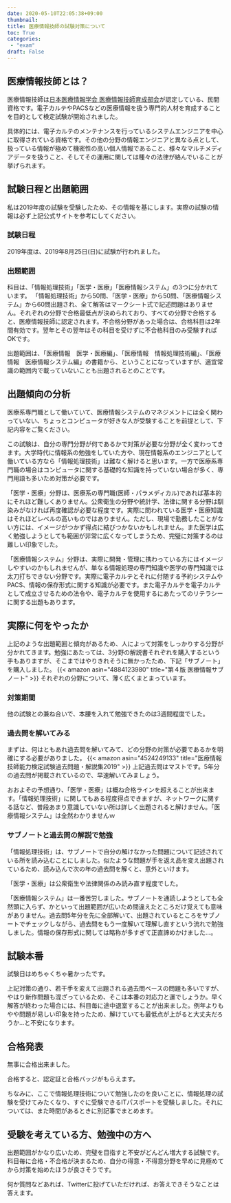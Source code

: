 ```yaml
---
date: 2020-05-10T22:05:38+09:00
thumbnail:
title: 医療情報技師の試験対策について
toc: True
categories:
 - "exam"
draft: False
---
```


## 医療情報技師とは？
医療情報技師は[日本医療情報学会 医療情報技師育成部会](http://www.jami.jp/jadite/new/index.html)が認定している、民間資格です。電子カルテやPACSなどの医療情報を扱う専門的人材を育成することを目的として検定試験が開始されました。

具体的には、電子カルテのメンテナンスを行っているシステムエンジニアを中心に取得されている資格です。その他の分野の情報エンジニアと異なる点として、扱っている情報が極めて機密性の高い個人情報であること、様々なマルチメディアデータを扱うこと、そしてその運用に関しては種々の法律が絡んでいることが挙げられます。

## 試験日程と出題範囲
私は2019年度の試験を受験したため、その情報を基にします。実際の試験の情報は必ず上記公式サイトを参考にしてください。

### 試験日程
2019年度は、2019年8月25日(日)に試験が行われました。

### 出題範囲
科目は、「情報処理技術」「医学・医療」「医療情報システム」の3つに分かれています。
「情報処理技術」から50問、「医学・医療」から50問、「医療情報システム」から60問出題され、全て解答はマークシート式で記述問題はありません。それぞれの分野で合格最低点が決められており、すべての分野で合格すると、医療情報技師に認定されます。不合格分野があった場合は、合格科目は2年間有効です。翌年とその翌年はその科目を受けずに不合格科目のみ受験すればOKです。

出題範囲は、「医療情報　医学・医療編」、「医療情報　情報処理技術編」、「医療情報　医療情報システム編」の書籍から、ということになっていますが、適宜常識の範囲内で載っていないことも出題されるとのことです。


## 出題傾向の分析
医療系専門職として働いていて、医療情報システムのマネジメントには全く関わっていない、ちょっとコンピュータが好きな人が受験することを前提として、下記内容をご覧ください。

この試験は、自分の専門分野が何であるかで対策が必要な分野が全く変わってきます。大学時代に情報系の勉強をしていた方や、現在情報系のエンジニアとして働いている方なら「情報処理技術」は難なく解けると思います。一方で医療系専門職の場合はコンピュータに関する基礎的な知識を持っていない場合が多く、専門用語も多いため対策が必要です。

「医学・医療」分野は、医療系の専門職(医師・パラメディカル)であれば基本的にそれほど難しくありません。公衆衛生の分野や統計学、法律に関する分野は馴染みがなければ再度確認が必要な程度です。実際に問われている医学・医療知識はそれほどレベルの高いものではありません。ただし、現場で勤務したことがない方には、イメージがつかず得点に結びつかないかもしれません。また医学は広く勉強しようとしても範囲が非常に広くなってしまうため、完璧に対策するのは難しい印象でした。

「医療情報システム」分野は、実際に開発・管理に携わっている方にはイメージしやすいのかもしれませんが、単なる情報処理の専門知識や医学の専門知識では太刀打ちできない分野です。実際に電子カルテとそれに付随する予約システムやPACS、情報の保存形式に関する知識が必要です。また電子カルテを電子カルテとして成立させるための法令や、電子カルテを使用するにあたってのリテラシーに関する出題もあります。

## 実際に何をやったか
上記のような出題範囲と傾向があるため、人によって対策をしっかりする分野が分かれてきます。勉強にあたっては、3分野の解説書それぞれを購入するという手もありますが、そこまではやりきれそうに無かったため、下記「サブノート」を購入しました。
{{< amazon asin="4884123980" title="第４版 医療情報サブノート" >}}
それぞれの分野について、薄く広くまとまっています。

### 対策期間
他の試験との兼ね合いで、本腰を入れて勉強できたのは3週間程度でした。

### 過去問を解いてみる
まずは、何はともあれ過去問を解いてみて、どの分野の対策が必要であるかを明確にする必要がありました。
{{< amazon asin="4524249133" title="医療情報技師能力検定試験過去問題・解説集2019" >}}
上記過去問はマストです。5年分の過去問が掲載されているので、早速解いてみましょう。

おおよその予想通り、「医学・医療」は概ね合格ラインを超えることが出来ます。「情報処理技術」に関してもある程度得点できますが、ネットワークに関する話など、普段あまり意識していない所は詳しく出題されると解けません。「医療情報システム」は全然わかりませんｗ

### サブノートと過去問の解説で勉強
「情報処理技術」は、サブノートで自分の解けなかった問題について記述されている所を読み込むことにしました。似たような問題が手を返え品を変え出題されているため、読み込んで次の年の過去問を解くと、意外といけます。

「医学・医療」は公衆衛生や法律関係のみ読み直す程度でした。

「医療情報システム」は一番苦労しました。サブノートを通読しようとしても全然頭に入らず、かといって出題範囲が広いため間違えたところだけ覚えても意味がありません。過去問5年分を先に全部解いて、出題されているところをサブノートでチェックしながら、過去問をもう一度解いて理解し直すという流れで勉強しました。情報の保存形式に関しては略称が多すぎて正直諦めかけました…。

## 試験本番
試験日はめちゃくちゃ暑かったです。

上記対策の通り、若干手を変えて出題される過去問ベースの問題も多いですが、やはり新作問題も混ざっているため、そこは本番の対応力と運でしょうか。早く解答が終わった場合には、科目毎に途中退室することが出来ました。例年よりもやや問題が易しい印象を持ったため、解けていても最低点が上がると大丈夫だろうか…と不安になります。

## 合格発表
無事に合格出来ました。

合格すると、認定証と合格バッジがもらえます。

ちなみに、ここで情報処理技術について勉強したのを良いことに、情報処理の試験を受けてみたくなり、すぐに受験できるITパスポートを受験しました。それについては、また時間があるときに別記事でまとめます。

## 受験を考えている方、勉強中の方へ
出題範囲がかなり広いため、完璧を目指すと不安がどんどん増大する試験です。科目毎に合格・不合格が決まるため、自分の得意・不得意分野を早めに見極めてから対策を始めたほうが良さそうです。

何か質問などあれば、Twitterに投げていただければ、お答えできそうなことは答えます。
